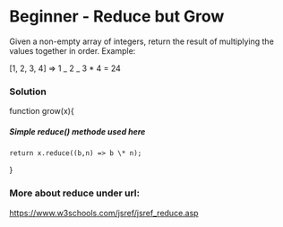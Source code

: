 # Beginner - Reduce but Grow

Given a non-empty array of integers, return the result of multiplying the values together in order. Example:

[1, 2, 3, 4] => 1 _ 2 _ 3 \* 4 = 24

### Solution

function grow(x){

##### Simple reduce() methode used here

    return x.reduce((b,n) => b \* n);

}

### More about reduce under url:

https://www.w3schools.com/jsref/jsref_reduce.asp
